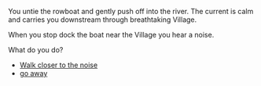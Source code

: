 You untie the rowboat and gently push off into the river. The current is calm and carries you downstream through breathtaking Village.

When you stop dock the boat near the Village you hear a noise. 

What do you do?


- [Walk closer to the noise](mushroom_path.md)
- [go away](cabin_path.md)

